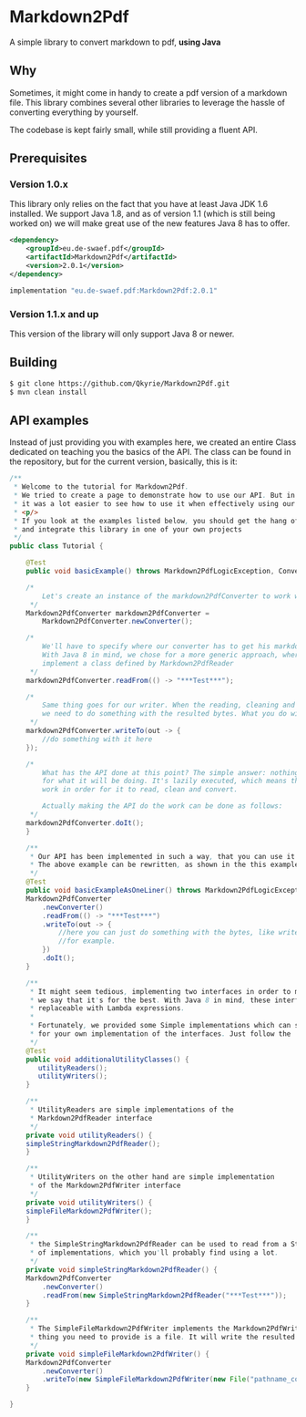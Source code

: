 Markdown2Pdf
============

A simple library to convert markdown to pdf, **using Java**


## Why
Sometimes, it might come in handy to create a pdf version of a markdown file. This library combines several other libraries to leverage the hassle of converting everything by yourself.

The codebase is kept fairly small, while still providing a fluent API. 

## Prerequisites
### Version 1.0.x
This library only relies on the fact that you have at least Java JDK 1.6 installed. We support Java 1.8, and as of version 1.1 (which is still being worked on) we will make great use of the new features Java 8 has to offer.

```xml
<dependency>
	<groupId>eu.de-swaef.pdf</groupId>
	<artifactId>Markdown2Pdf</artifactId>
	<version>2.0.1</version>
</dependency>
```

```gradle
implementation "eu.de-swaef.pdf:Markdown2Pdf:2.0.1"
```

### Version 1.1.x and up
This version of the library will only support Java 8 or newer.

## Building 
```bash
$ git clone https://github.com/Qkyrie/Markdown2Pdf.git
$ mvn clean install 
```

## API examples
Instead of just providing you with examples here, we created an entire Class dedicated on teaching you the basics of the API. The class can be found in the repository, but for the current version, basically, this is it:

```java
/**
 * Welcome to the tutorial for Markdown2Pdf.
 * We tried to create a page to demonstrate how to use our API. But in the end, we found that
 * it was a lot easier to see how to use it when effectively using our code in a working example.
 * <p/>
 * If you look at the examples listed below, you should get the hang of how you'll be able to use
 * and integrate this library in one of your own projects
 */
public class Tutorial {

    @Test
    public void basicExample() throws Markdown2PdfLogicException, ConversionException {

	/*
	    Let's create an instance of the markdown2PdfConverter to work with
	 */
	Markdown2PdfConverter markdown2PdfConverter =
		Markdown2PdfConverter.newConverter();

	/*
	    We'll have to specify where our converter has to get his markdown data.
	    With Java 8 in mind, we chose for a more generic approach, where we only have to
	    implement a class defined by Markdown2PdfReader
	 */
	markdown2PdfConverter.readFrom(() -> "***Test***");

	/*
	    Same thing goes for our writer. When the reading, cleaning and converting is done,
	    we need to do something with the resulted bytes. What you do with it is entirely up to you.
	 */
	markdown2PdfConverter.writeTo(out -> {
	    //do something with it here
	});

	/*
	    What has the API done at this point? The simple answer: nothing. It only set the states and placeholders
	    for what it will be doing. It's lazily executed, which means that you'll have to explicitly make it do the
	    work in order for it to read, clean and convert.

	    Actually making the API do the work can be done as follows:
	 */
	markdown2PdfConverter.doIt();
    }

    /**
     * Our API has been implemented in such a way, that you can use it as a oneliner.
     * The above example can be rewritten, as shown in the this example
     */
    @Test
    public void basicExampleAsOneLiner() throws Markdown2PdfLogicException, ConversionException {
	Markdown2PdfConverter
		.newConverter()
		.readFrom(() -> "***Test***")
		.writeTo(out -> {
		    //here you can just do something with the bytes, like write it to a file
		    //for example.
		})
		.doIt();
    }

    /**
     * It might seem tedious, implementing two interfaces in order to make the execution work, but believe us when
     * we say that it's for the best. With Java 8 in mind, these interfaces will be functional interfaces, and will be
     * replaceable with Lambda expressions.
     *
     * Fortunately, we provided some Simple implementations which can serve as replacement
     * for your own implementation of the interfaces. Just follow the
     */
    @Test
    public void additionalUtilityClasses() {
       utilityReaders();
       utilityWriters();
    }

    /**
     * UtilityReaders are simple implementations of the
     * Markdown2PdfReader interface
     */
    private void utilityReaders() {
	simpleStringMarkdown2PdfReader();
    }

    /**
     * UtilityWriters on the other hand are simple implementation
     * of the Markdown2PdfWriter interface
     */
    private void utilityWriters() {
	simpleFileMarkdown2PdfWriter();
    }

    /**
     * the SimpleStringMarkdown2PdfReader can be used to read from a String. It's the most simple
     * of implementations, which you'll probably find using a lot.
     */
    private void simpleStringMarkdown2PdfReader() {
	Markdown2PdfConverter
		.newConverter()
		.readFrom(new SimpleStringMarkdown2PdfReader("***Test***"));
    }

    /**
     * The SimpleFileMarkdown2PdfWriter implements the Markdown2PdfWriter in such a way, that the only
     * thing you need to provide is a file. It will write the resulted bytes to the file.
     */
    private void simpleFileMarkdown2PdfWriter() {
	Markdown2PdfConverter
		.newConverter()
		.writeTo(new SimpleFileMarkdown2PdfWriter(new File("pathname_comes_here")));
    }

}
```
